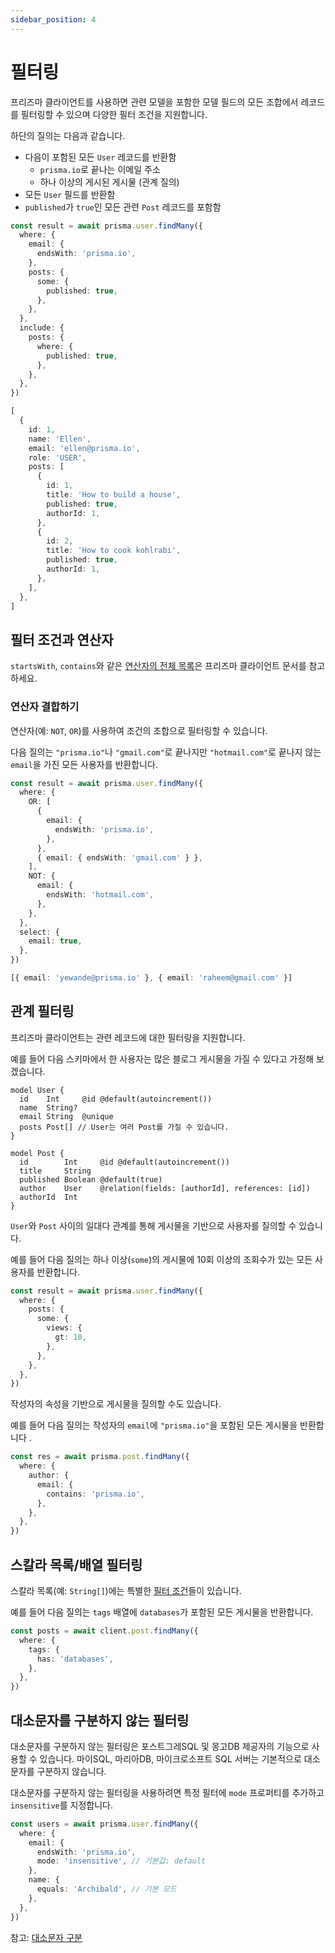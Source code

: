 ```yaml
---
sidebar_position: 4
---
```


# 필터링

프리즈마 클라이언트를 사용하면 관련 모델을 포함한 모델 필드의 모든 조합에서 레코드를 필터링할 수 있으며 다양한 필터 조건을 지원합니다.

하단의 질의는 다음과 같습니다.

- 다음이 포함된 모든 `User` 레코드를 반환함
  - `prisma.io`로 끝나는 이메일 주소
  - 하나 이상의 게시된 게시물 (관계 질의)
- 모든 `User` 필드를 반환함
- `published`가 `true`인 모든 관련 `Post` 레코드를 포함함

```ts
const result = await prisma.user.findMany({
  where: {
    email: {
      endsWith: 'prisma.io',
    },
    posts: {
      some: {
        published: true,
      },
    },
  },
  include: {
    posts: {
      where: {
        published: true,
      },
    },
  },
})
```

```ts title="결과"
[
  {
    id: 1,
    name: 'Ellen',
    email: 'ellen@prisma.io',
    role: 'USER',
    posts: [
      {
        id: 1,
        title: 'How to build a house',
        published: true,
        authorId: 1,
      },
      {
        id: 2,
        title: 'How to cook kohlrabi',
        published: true,
        authorId: 1,
      },
    ],
  },
]
```

## 필터 조건과 연산자

`startsWith`, `contains`와 같은 [연산자의 전체 목록](https://www.prisma.io/docs/reference/api-reference/prisma-client-reference#filter-conditions-and-operators)은 프리즈마 클라이언트 문서를 참고하세요.

### 연산자 결합하기

연산자(예: `NOT`, `OR`)를 사용하여 조건의 조합으로 필터링할 수 있습니다.

다음 질의는 `"prisma.io"`나 `"gmail.com"`로 끝나지만 `"hotmail.com"`로 끝나지 않는 `email`을 가진 모든 사용자를 반환합니다.

```ts
const result = await prisma.user.findMany({
  where: {
    OR: [
      {
        email: {
          endsWith: 'prisma.io',
        },
      },
      { email: { endsWith: 'gmail.com' } },
    ],
    NOT: {
      email: {
        endsWith: 'hotmail.com',
      },
    },
  },
  select: {
    email: true,
  },
})
```

```ts title="결과"
[{ email: 'yewande@prisma.io' }, { email: 'raheem@gmail.com' }]
```

## 관계 필터링

프리즈마 클라이언트는 관련 레코드에 대한 필터링을 지원합니다.

예를 들어 다음 스키마에서 한 사용자는 많은 블로그 게시물을 가질 수 있다고 가정해 보겠습니다.

```prisma {4, 11-12}
model User {
  id    Int     @id @default(autoincrement())
  name  String?
  email String  @unique
  posts Post[] // User는 여러 Post를 가질 수 있습니다.
}

model Post {
  id        Int     @id @default(autoincrement())
  title     String
  published Boolean @default(true)
  author    User    @relation(fields: [authorId], references: [id])
  authorId  Int
}
```

`User`와 `Post` 사이의 일대다 관계를 통해 게시물을 기반으로 사용자를 질의할 수 있습니다.

예를 들어 다음 질의는 하나 이상(`some`)의 게시물에 10회 이상의 조회수가 있는 모든 사용자를 반환합니다.

```ts
const result = await prisma.user.findMany({
  where: {
    posts: {
      some: {
        views: {
          gt: 10,
        },
      },
    },
  },
})
```

작성자의 속성을 기반으로 게시물을 질의할 수도 있습니다.

예를 들어 다음 질의는 작성자의 `email`에 `"prisma.io"`을 포함된 모든 게시물을 반환합니다 .

```ts
const res = await prisma.post.findMany({
  where: {
    author: {
      email: {
        contains: 'prisma.io',
      },
    },
  },
})
```

## 스칼라 목록/배열 필터링

스칼라 목록(예: `String[]`)에는 특별한 [필터 조건](https://www.prisma.io/docs/reference/api-reference/prisma-client-reference#scalar-list-filters)들이 있습니다.

예를 들어 다음 질의는 `tags` 배열에 `databases`가 포함된 모든 게시물을 반환합니다.

```ts
const posts = await client.post.findMany({
  where: {
    tags: {
      has: 'databases',
    },
  },
})
```

## 대소문자를 구분하지 않는 필터링

대소문자를 구분하지 않는 필터링은 포스트그레SQL 및 몽고DB 제공자의 기능으로 사용할 수 있습니다. 마이SQL, 마리아DB, 마이크로소프트 SQL 서버는 기본적으로 대소문자를 구분하지 않습니다.

대소문자를 구분하지 않는 필터링을 사용하려면 특정 필터에 `mode` 프로퍼티를 추가하고 `insensitive`를 지정합니다.

```ts {4}
const users = await prisma.user.findMany({
  where: {
    email: {
      endsWith: 'prisma.io',
      mode: 'insensitive', // 기본값: default
    },
    name: {
      equals: 'Archibald', // 기본 모드
    },
  },
})
```

참고: [대소문자 구분](https://www.prisma.io/docs/concepts/components/prisma-client/case-sensitivity)